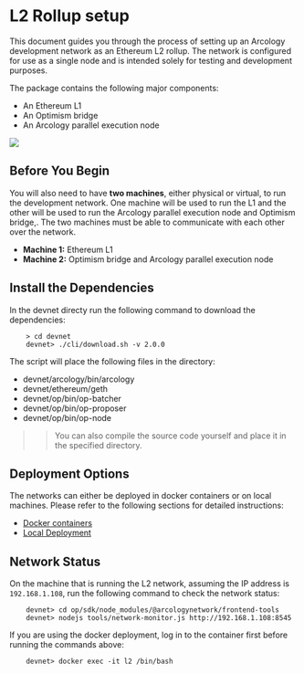 # L2 Rollup setup

This document guides you through the process of setting up an Arcology development network as an Ethereum L2 rollup. The network is configured for use as a single node and is intended solely for testing and development purposes.


The package contains the following major components:

- An Ethereum L1 
- An Optimism bridge
- An Arcology parallel execution node

![](/l1-l2.png)

## Before You Begin

You will also need to have **two machines**, either physical or virtual, to run the development network. One machine will be used to run the L1 and the other will be used to run the Arcology parallel execution node and Optimism bridge,. The two machines must be able to communicate with each other over the network.

- **Machine 1:** Ethereum L1  
- **Machine 2:** Optimism bridge and Arcology parallel execution node

## Install the Dependencies

In the devnet directy run the following command to download the dependencies:

```shell
    > cd devnet
    devnet> ./cli/download.sh -v 2.0.0
```

The script will place the following files in the directory:

- devnet/arcology/bin/arcology
- devnet/ethereum/geth
- devnet/op/bin/op-batcher
- devnet/op/bin/op-proposer
- devnet/op/bin/op-node

>> You can also compile the source code yourself and place it in the specified directory. 

## Deployment Options

The networks can either be deployed in docker containers or on local machines. Please refer to the following 
sections for detailed instructions:

- [Docker containers](./l2-docker.md)
- [Local Deployment](./l2-local.md)

## Network Status

On the machine that is running the L2 network, assuming the IP address is `192.168.1.108`, run the following command to check the network status:

```shell
    devnet> cd op/sdk/node_modules/@arcologynetwork/frontend-tools
    devnet> nodejs tools/network-monitor.js http://192.168.1.108:8545
```

If you are using the docker deployment, log in to the container first before running the commands above:

```shell
    devnet> docker exec -it l2 /bin/bash
```